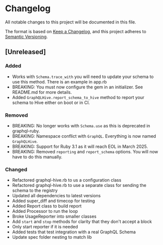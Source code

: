 # Changelog

All notable changes to this project will be documented in this file.

The format is based on [Keep a Changelog](https://keepachangelog.com/en/1.1.0/),
and this project adheres to [Semantic Versioning](https://semver.org/spec/v2.0.0.html).

## [Unreleased]

### Added
- Works with `Schema.trace_with` you will need to update your schema to use this method. There is an example in app.rb
- BREAKING: You must now configure the gem in an initializer. See README.md for more details.
- Added `GraphQLHive.report_schema_to_hive` method to report your schema to Hive either on boot or in CI.

### Removed
- BREAKING: No longer works with `Schema.use` as this is deprecated in graphql-ruby.
- BREAKING: Namespace conflict with `GraphQL`. Everything is now named `GraphQLHive`.
- BREAKING: Support for Ruby 3.1 as it will reach EOL in March 2025.
- BREAKING: Removed `reporting` and `report_schema` options. You will now have to do this manually.

### Changed
- Refactored graphql-hive.rb to us a configuration class
- Refactored graphql-hive.rb to use a separate class for sending the schema to the registry
- Updated all dependencies to latest versions
- Added super_diff and timecop for testing
- Added Report class to build report
- Added Processor to run the loop
- Broke UsageReporter into smaller classes
- Add `start` and `stop` methods for clarity that they don't accept a block
- Only start reporter if it is needed
- Added tests that test integration with a real GraphQL Schema
- Update spec folder nesting to match lib
